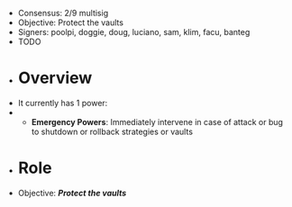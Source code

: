- Consensus: 2/9 multisig
- Objective: Protect the vaults
- Signers: poolpi, doggie, doug, luciano, sam, klim, facu, banteg
- TODO
- # **Overview**
- It currently has 1 power:
- - ********Emergency Powers********: Immediately intervene in case of attack or bug to shutdown or rollback strategies or vaults
- # **Role**
- Objective: __*____Protect the vaults____*__
